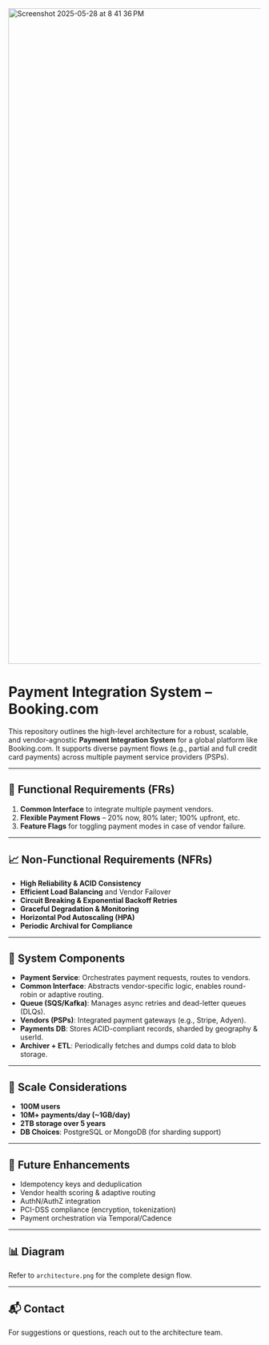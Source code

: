<img width="1308" alt="Screenshot 2025-05-28 at 8 41 36 PM" src="https://github.com/user-attachments/assets/28b04ded-9208-4fb3-8249-cfb079c1d352" />

# Payment Integration System – Booking.com

This repository outlines the high-level architecture for a robust, scalable, and vendor-agnostic **Payment Integration System** for a global platform like Booking.com. It supports diverse payment flows (e.g., partial and full credit card payments) across multiple payment service providers (PSPs).

---

## 🚀 Functional Requirements (FRs)

1. **Common Interface** to integrate multiple payment vendors.
2. **Flexible Payment Flows** – 20% now, 80% later; 100% upfront, etc.
3. **Feature Flags** for toggling payment modes in case of vendor failure.

---

## 📈 Non-Functional Requirements (NFRs)

- **High Reliability & ACID Consistency**
- **Efficient Load Balancing** and Vendor Failover
- **Circuit Breaking & Exponential Backoff Retries**
- **Graceful Degradation & Monitoring**
- **Horizontal Pod Autoscaling (HPA)**
- **Periodic Archival for Compliance**

---

## 🧱 System Components

- **Payment Service**: Orchestrates payment requests, routes to vendors.
- **Common Interface**: Abstracts vendor-specific logic, enables round-robin or adaptive routing.
- **Queue (SQS/Kafka)**: Manages async retries and dead-letter queues (DLQs).
- **Vendors (PSPs)**: Integrated payment gateways (e.g., Stripe, Adyen).
- **Payments DB**: Stores ACID-compliant records, sharded by geography & userId.
- **Archiver + ETL**: Periodically fetches and dumps cold data to blob storage.

---

## 🧪 Scale Considerations

- **100M users**
- **10M+ payments/day (~1GB/day)**
- **2TB storage over 5 years**
- **DB Choices**: PostgreSQL or MongoDB (for sharding support)

---

## 📂 Future Enhancements

- Idempotency keys and deduplication
- Vendor health scoring & adaptive routing
- AuthN/AuthZ integration
- PCI-DSS compliance (encryption, tokenization)
- Payment orchestration via Temporal/Cadence

---

## 📊 Diagram

Refer to `architecture.png` for the complete design flow.

---

## 📬 Contact

For suggestions or questions, reach out to the architecture team.

